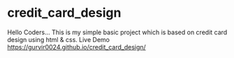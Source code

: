 # credit_card_design
Hello Coders... This is my simple basic project which is based on credit card design using html & css.
Live Demo https://gurvir0024.github.io/credit_card_design/
